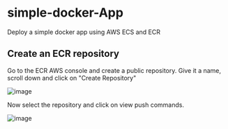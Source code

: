 # simple-docker-App
Deploy a simple docker app using AWS ECS and ECR
## Create an ECR repository
Go to the ECR AWS console and create a public repository. Give it a name, scroll down and click on "Create Repository"

![image](https://user-images.githubusercontent.com/108973856/232793205-a089e639-99ca-4da4-ae4c-9562b0335d80.png)

Now select the repository and click on view push commands.

![image](https://user-images.githubusercontent.com/108973856/232796159-fdc1c90f-7f40-4df4-99f7-af2942127c05.png)


